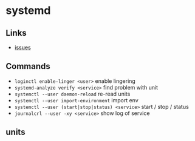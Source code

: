 # systemd

## Links

- [issues](https://github.com/systemd/systemd/issues)

## Commands

- `loginctl enable-linger <user>` enable lingering
- `systemd-analyze verify <service>` find problem with unit
- `systemctl --user daemon-reload` re-read units
- `systemctl --user import-environment` import env
- `systemctl --user (start|stop|status) <service>` start / stop / status
- `journalcrl --user -xy <service>` show log of service

## units

